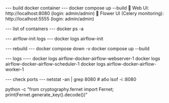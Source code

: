 --- build docker container ---
docker compose up --build
🔹 Web UI: http://localhost:8080 (login: admin/admin)
🔹 Flower UI (Celery monitoring): http://localhost:5555 (login: admin/admin)

--- list of containers ---
docker ps -a

--- airflow-init logs ---
docker logs airflow-init

--- rebuild ---
docker compose down -v
docker compose up --build

--- logs ----
docker logs airflow-docker-airflow-webserver-1
docker logs airflow-docker-airflow-scheduler-1
docker logs airflow-docker-airflow-worker-1

--- check ports ---
netstat -an | grep 8080   # або
lsof -i :8080

python -c "from cryptography.fernet import Fernet; print(Fernet.generate_key().decode())"